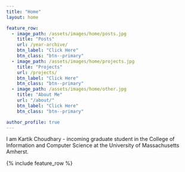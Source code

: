 ```yaml
---
title: "Home"
layout: home

feature_row:
  - image_path: /assets/images/home/posts.jpg
    title: "Posts"
    url: /year-archive/
    btn_label: "Click Here"
    btn_class: "btn--primary"
  - image_path: /assets/images/home/projects.jpg
    title: "Projects"
    url: /projects/
    btn_label: "Click Here"
    btn_class: "btn--primary"
  - image_path: /assets/images/home/other.jpg
    title: "About Me"
    url: "/about/"
    btn_label: "Click Here"
    btn_class: "btn--primary"

author_profile: true
---
```


I am Kartik Choudhary - incoming graduate student in the College of Information and Computer Science at the University
of Massachusetts Amherst.

{% include feature_row %}
